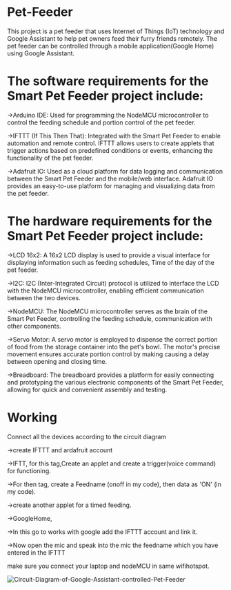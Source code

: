 # Pet-Feeder
This project is a pet feeder that uses Internet of Things (IoT) technology and Google Assistant to help pet owners feed their furry friends remotely. The pet feeder can be controlled through a  mobile application(Google Home) using Google Assistant.


# The software requirements for the Smart Pet Feeder project include:
->Arduino IDE: Used for programming the NodeMCU microcontroller to control the feeding schedule and portion control of the pet feeder.

->IFTTT (If This Then That): Integrated with the Smart Pet Feeder to enable automation and remote control. IFTTT allows users to create applets that trigger actions based on predefined conditions or events, enhancing the functionality of the pet feeder.

->Adafruit IO: Used as a cloud platform for data logging and communication between the Smart Pet Feeder and the mobile/web interface. Adafruit IO provides an easy-to-use platform for managing and visualizing data from the pet feeder.

# The hardware requirements for the Smart Pet Feeder project include:
->LCD 16x2: A 16x2 LCD display is used to provide a visual interface for displaying information such as feeding schedules, Time of the day of the pet feeder.

->I2C: I2C (Inter-Integrated Circuit) protocol is utilized to interface the LCD with the NodeMCU microcontroller, enabling efficient communication between the two devices.

->NodeMCU: The NodeMCU microcontroller serves as the brain of the Smart Pet Feeder, controlling the feeding schedule, communication with other components.

->Servo Motor: A servo motor is employed to dispense the correct portion of food from the storage container into the pet's bowl. The motor's precise movement ensures accurate portion control by making causing a delay between opening and closing time.

->Breadboard: The breadboard provides a platform for easily connecting and prototyping the various electronic components of the Smart Pet Feeder, allowing for quick and convenient assembly and testing.

# Working

Connect all the devices according to the circuit diagram

->create IFTTT and ardafruit account

  ->IFTT, for this tag,Create an applet and create a trigger(voice command) for functioning.
  
  ->For then tag, create a Feedname (onoff in my code), then data as 'ON' (in my code).
  
  ->create another applet for a timed feeding.
  
 ->GoogleHome,
 
  ->In this go to works with google add the IFTTT account and link it.
  
  ->Now open the mic and speak into the mic the feedname which you have entered in the IFTTT

make sure you connect your laptop and nodeMCU in same wifihotspot.

![Circuit-Diagram-of-Google-Assistant-controlled-Pet-Feeder](https://github.com/pjprasanna/pet-feeder/assets/89349460/ce8e84c7-cc0e-4dce-a6ca-4cfe7f8c693b)





